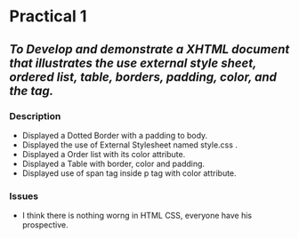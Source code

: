# Practical 1
## _To Develop and demonstrate a XHTML document that illustrates the use external style sheet, ordered list, table, borders, padding, color, and the <span> tag._

### Description
- Displayed a Dotted Border with a padding to body.
- Displayed the use of External Stylesheet named style.css .
- Displayed a Order list with its color attribute.
- Displayed a Table with border, color and padding.
- Displayed use of span tag inside p tag with color attribute. 

### Issues
- I think there is nothing worng in HTML CSS, everyone have his prospective.